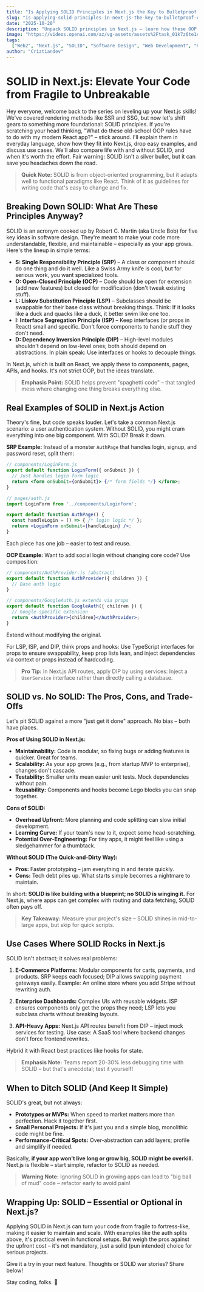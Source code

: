 ```yaml
---
title: "Is Applying SOLID Principles in Next.js the Key to Bulletproof Code? (Or Total Overkill?)"
slug: "is-applying-solid-principles-in-next-js-the-key-to-bulletproof-code-or-total-overkill"
date: "2025-10-20"
description: "Unpack SOLID principles in Next.js – learn how these OOP guidelines can make your code cleaner, more maintainable, and scalable. With simple examples, real-world use cases, pros/cons, and when to apply them (or not) in your React-based projects."
image: "https://videos.openai.com/az/vg-assets/assets%2Ftask_01k7z6te1cf0b83maen68ch5an%2F1760910289_img_1.webp?se=2025-10-25T21%3A46%3A19Z&sp=r&sv=2024-08-04&sr=b&skoid=8ebb0df1-a278-4e2e-9c20-f2d373479b3a&sktid=a48cca56-e6da-484e-a814-9c849652bcb3&skt=2025-10-19T11%3A54%3A09Z&ske=2025-10-26T11%3A59%3A09Z&sks=b&skv=2024-08-04&sig=39TcgPsWker1S%2B3gn6WCAbRPtsgWIwlI8rfZsTowKFA%3D&ac=oaivgprodscus"
tags:
  ["Web2", "Next.js", "SOLID", "Software Design", "Web Development", "React"]
author: "Criztiandev"
---
```


# SOLID in Next.js: Elevate Your Code from Fragile to Unbreakable

Hey everyone, welcome back to the series on leveling up your Next.js skills! We've covered rendering methods like SSR and SSG, but now let's shift gears to something more foundational: SOLID principles. If you're scratching your head thinking, "What do these old-school OOP rules have to do with my modern React app?" – stick around. I'll explain them in everyday language, show how they fit into Next.js, drop easy examples, and discuss use cases. We'll also compare life with and without SOLID, and when it's worth the effort. Fair warning: SOLID isn't a silver bullet, but it can save you headaches down the road.

> **Quick Note:** SOLID is from object-oriented programming, but it adapts well to functional paradigms like React. Think of it as guidelines for writing code that's easy to change and fix.

## Breaking Down SOLID: What Are These Principles Anyway?

SOLID is an acronym cooked up by Robert C. Martin (aka Uncle Bob) for five key ideas in software design. They're meant to make your code more understandable, flexible, and maintainable – especially as your app grows. Here's the lineup in simple terms:

- **S: Single Responsibility Principle (SRP)** – A class or component should do one thing and do it well. Like a Swiss Army knife is cool, but for serious work, you want specialized tools.
- **O: Open-Closed Principle (OCP)** – Code should be open for extension (add new features) but closed for modification (don't tweak existing stuff).
- **L: Liskov Substitution Principle (LSP)** – Subclasses should be swappable for their base class without breaking things. Think: If it looks like a duck and quacks like a duck, it better swim like one too.
- **I: Interface Segregation Principle (ISP)** – Keep interfaces (or props in React) small and specific. Don't force components to handle stuff they don't need.
- **D: Dependency Inversion Principle (DIP)** – High-level modules shouldn't depend on low-level ones; both should depend on abstractions. In plain speak: Use interfaces or hooks to decouple things.

In Next.js, which is built on React, we apply these to components, pages, APIs, and hooks. It's not strict OOP, but the ideas translate.

> **Emphasis Point:** SOLID helps prevent "spaghetti code" – that tangled mess where changing one thing breaks everything else.

## Real Examples of SOLID in Next.js Action

Theory's fine, but code speaks louder. Let's take a common Next.js scenario: a user authentication system. Without SOLID, you might cram everything into one big component. With SOLID? Break it down.

**SRP Example:** Instead of a monster `AuthPage` that handles login, signup, and password reset, split them:

```jsx
// components/LoginForm.js
export default function LoginForm({ onSubmit }) {
  // Just handles login form logic
  return <form onSubmit={onSubmit}> {/* form fields */} </form>;
}

// pages/auth.js
import LoginForm from '../components/LoginForm';

export default function AuthPage() {
  const handleLogin = () => { /* login logic */ };
  return <LoginForm onSubmit={handleLogin} />;
}
```

Each piece has one job – easier to test and reuse.

**OCP Example:** Want to add social login without changing core code? Use composition:

```jsx
// components/AuthProvider.js (abstract)
export default function AuthProvider({ children }) {
  // Base auth logic
}

// components/GoogleAuth.js extends via props
export default function GoogleAuth({ children }) {
  // Google-specific extension
  return <AuthProvider>{children}</AuthProvider>;
}
```

Extend without modifying the original.

For LSP, ISP, and DIP, think props and hooks: Use TypeScript interfaces for props to ensure swappability, keep prop lists lean, and inject dependencies via context or props instead of hardcoding.

> **Pro Tip:** In Next.js API routes, apply DIP by using services: Inject a `UserService` interface rather than directly calling a database.

## SOLID vs. No SOLID: The Pros, Cons, and Trade-Offs

Let's pit SOLID against a more "just get it done" approach. No bias – both have places.

**Pros of Using SOLID in Next.js:**

- **Maintainability:** Code is modular, so fixing bugs or adding features is quicker. Great for teams.
- **Scalability:** As your app grows (e.g., from startup MVP to enterprise), changes don't cascade.
- **Testability:** Smaller units mean easier unit tests. Mock dependencies without pain.
- **Reusability:** Components and hooks become Lego blocks you can snap together.

**Cons of SOLID:**

- **Overhead Upfront:** More planning and code splitting can slow initial development.
- **Learning Curve:** If your team's new to it, expect some head-scratching.
- **Potential Over-Engineering:** For tiny apps, it might feel like using a sledgehammer for a thumbtack.

**Without SOLID (The Quick-and-Dirty Way):**

- **Pros:** Faster prototyping – jam everything in and iterate quickly.
- **Cons:** Tech debt piles up. What starts simple becomes a nightmare to maintain.

In short: **SOLID is like building with a blueprint; no SOLID is winging it.** For Next.js, where apps can get complex with routing and data fetching, SOLID often pays off.

> **Key Takeaway:** Measure your project's size – SOLID shines in mid-to-large apps, but skip for quick scripts.

## Use Cases Where SOLID Rocks in Next.js

SOLID isn't abstract; it solves real problems:

1. **E-Commerce Platforms:** Modular components for carts, payments, and products. SRP keeps each focused; DIP allows swapping payment gateways easily. Example: An online store where you add Stripe without rewriting auth.

2. **Enterprise Dashboards:** Complex UIs with reusable widgets. ISP ensures components only get the props they need; LSP lets you subclass charts without breaking layouts.

3. **API-Heavy Apps:** Next.js API routes benefit from DIP – inject mock services for testing. Use case: A SaaS tool where backend changes don't force frontend rewrites.

Hybrid it with React best practices like hooks for state.

> **Emphasis Note:** Teams report 20-30% less debugging time with SOLID – but that's anecdotal; test it yourself!

## When to Ditch SOLID (And Keep It Simple)

SOLID's great, but not always:

- **Prototypes or MVPs:** When speed to market matters more than perfection. Hack it together first.
- **Small Personal Projects:** If it's just you and a simple blog, monolithic code might be fine.
- **Performance-Critical Spots:** Over-abstraction can add layers; profile and simplify if needed.

Basically, **if your app won't live long or grow big, SOLID might be overkill.** Next.js is flexible – start simple, refactor to SOLID as needed.

> **Warning Note:** Ignoring SOLID in growing apps can lead to "big ball of mud" code – refactor early to avoid pain!

## Wrapping Up: SOLID – Essential or Optional in Next.js?

Applying SOLID in Next.js can turn your code from fragile to fortress-like, making it easier to maintain and scale. With examples like the auth splits above, it's practical even in functional setups. But weigh the pros against the upfront cost – it's not mandatory, just a solid (pun intended) choice for serious projects.

Give it a try in your next feature. Thoughts or SOLID war stories? Share below!

Stay coding, folks. 🚀
